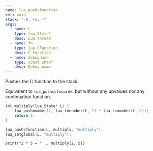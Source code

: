 ```yaml
---
name: lua_pushcfunction
ret: void
stack: "-0, +1, -"
args:
  - name: L
    type: lua_State*
    desc: Lua thread
  - name: fn
    type: lua_CFunction
    desc: C Function
  - name: debugname
    type: const char*
    desc: Debug name
---
```


Pushes the C function to the stack.

Equivalent to `lua_pushcclosurek`, but without any upvalues nor any continuation function.

```cpp title="Example" hl_lines="6"
int multiply(lua_State* L) {
	lua_pushnumber(L, lua_tonumber(L, 1) * lua_tonumber(L, 2));
	return 1;
}

lua_pushcfunction(L, multiply, "multiply");
lua_setglobal(L, "multiply");
```

```luau title="Luau Example"
print("2 * 5 = " .. multiply(2, 5))
```
